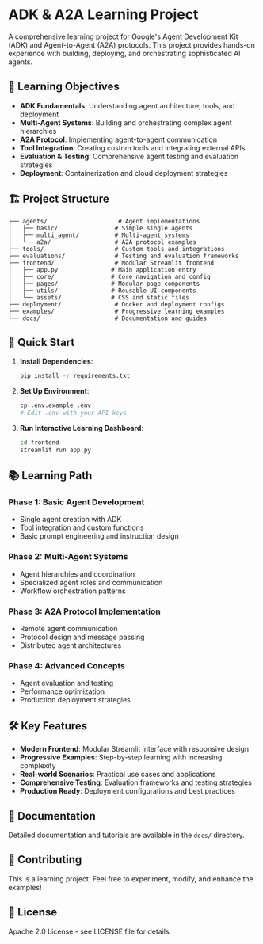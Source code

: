 # ADK & A2A Learning Project

A comprehensive learning project for Google's Agent Development Kit (ADK) and Agent-to-Agent (A2A) protocols. This project provides hands-on experience with building, deploying, and orchestrating sophisticated AI agents.

## 🎯 Learning Objectives

- **ADK Fundamentals**: Understanding agent architecture, tools, and deployment
- **Multi-Agent Systems**: Building and orchestrating complex agent hierarchies
- **A2A Protocol**: Implementing agent-to-agent communication
- **Tool Integration**: Creating custom tools and integrating external APIs
- **Evaluation & Testing**: Comprehensive agent testing and evaluation strategies
- **Deployment**: Containerization and cloud deployment strategies

## 🏗️ Project Structure

```
├── agents/                    # Agent implementations
│   ├── basic/                # Simple single agents
│   ├── multi_agent/          # Multi-agent systems
│   └── a2a/                  # A2A protocol examples
├── tools/                    # Custom tools and integrations
├── evaluations/              # Testing and evaluation frameworks
├── frontend/                 # Modular Streamlit frontend
│   ├── app.py               # Main application entry
│   ├── core/                # Core navigation and config
│   ├── pages/               # Modular page components
│   ├── utils/               # Reusable UI components
│   └── assets/              # CSS and static files
├── deployment/               # Docker and deployment configs
├── examples/                 # Progressive learning examples
└── docs/                     # Documentation and guides
```

## 🚀 Quick Start

1. **Install Dependencies**:
   ```bash
   pip install -r requirements.txt
   ```

2. **Set Up Environment**:
   ```bash
   cp .env.example .env
   # Edit .env with your API keys
   ```

3. **Run Interactive Learning Dashboard**:
   ```bash
   cd frontend
   streamlit run app.py
   ```

## 📚 Learning Path

### Phase 1: Basic Agent Development
- Single agent creation with ADK
- Tool integration and custom functions
- Basic prompt engineering and instruction design

### Phase 2: Multi-Agent Systems
- Agent hierarchies and coordination
- Specialized agent roles and communication
- Workflow orchestration patterns

### Phase 3: A2A Protocol Implementation
- Remote agent communication
- Protocol design and message passing
- Distributed agent architectures

### Phase 4: Advanced Concepts
- Agent evaluation and testing
- Performance optimization
- Production deployment strategies

## 🛠️ Key Features

- **Modern Frontend**: Modular Streamlit interface with responsive design
- **Progressive Examples**: Step-by-step learning with increasing complexity
- **Real-world Scenarios**: Practical use cases and applications
- **Comprehensive Testing**: Evaluation frameworks and testing strategies
- **Production Ready**: Deployment configurations and best practices

## 📖 Documentation

Detailed documentation and tutorials are available in the `docs/` directory.

## 🤝 Contributing

This is a learning project. Feel free to experiment, modify, and enhance the examples!

## 📄 License

Apache 2.0 License - see LICENSE file for details.
